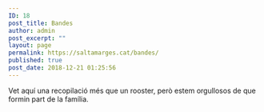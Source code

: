 ```yaml
---
ID: 18
post_title: Bandes
author: admin
post_excerpt: ""
layout: page
permalink: https://saltamarges.cat/bandes/
published: true
post_date: 2018-12-21 01:25:56
---
```

<!-- wp:paragraph -->
<p>Vet aquí una recopilació més que un rooster, però estem orgullosos de que formin part de la família.</p>
<!-- /wp:paragraph -->